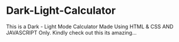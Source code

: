 # Dark-Light-Calculator
This is a Dark - Light Mode Calculator Made Using HTML &amp;  CSS AND  JAVASCRIPT Only. Kindly check out this its amazing...
